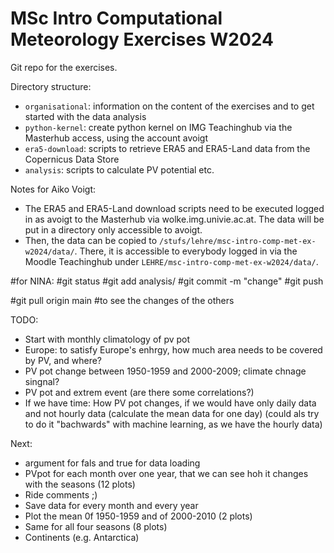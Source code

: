 # MSc Intro Computational Meteorology Exercises W2024

Git repo for the exercises.

Directory structure:
 
 * `organisational`: information on the content of the exercises and to get started with the data analysis
 * `python-kernel`: create python kernel on IMG Teachinghub via the Masterhub access, using the account avoigt
 * `era5-download`: scripts to retrieve ERA5 and ERA5-Land data from the Copernicus Data Store
 * `analysis`: scripts to calculate PV potential etc.

Notes for Aiko Voigt:

 * The ERA5 and ERA5-Land download scripts need to be executed logged in as avoigt to the Masterhub via wolke.img.univie.ac.at. The data will be put in a directory only accessible to avoigt.
 * Then, the data can be copied to `/stufs/lehre/msc-intro-comp-met-ex-w2024/data/`. There, it is accessible to everybody logged in via the Moodle Teachinghub under `LEHRE/msc-intro-comp-met-ex-w2024/data/`.

#for NINA:
#git status
#git add analysis/
#git commit -m "change"
#git push

#git pull origin main #to see the changes of the others

TODO: 
* Start with monthly climatology of pv pot 
* Europe: to satisfy Europe's enhrgy, how much area needs to be covered by PV, and where?
* PV pot change between 1950-1959 and 2000-2009; climate chnage singnal? 
* PV pot and extrem event (are there some correlations?)
* If we have time: How PV pot changes, if we would have only daily data and not hourly data (calculate the mean data for one day) (could als try to do it "bachwards" with machine learning, as we have the hourly data)

Next: 
* argument for fals and true for data loading
* PVpot for each month over one year, that we can see hoh it changes with the seasons (12 plots)
* Ride comments ;)
* Save data for every month and every year
* Plot the mean 0f 1950-1959 and of 2000-2010 (2 plots)
* Same for all four seasons (8 plots)
* Continents (e.g. Antarctica)
